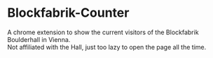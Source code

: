 # Blockfabrik-Counter

A chrome extension to show the current visitors of the Blockfabrik Boulderhall in Vienna.  
Not affiliated with the Hall, just too lazy to open the page all the time.
